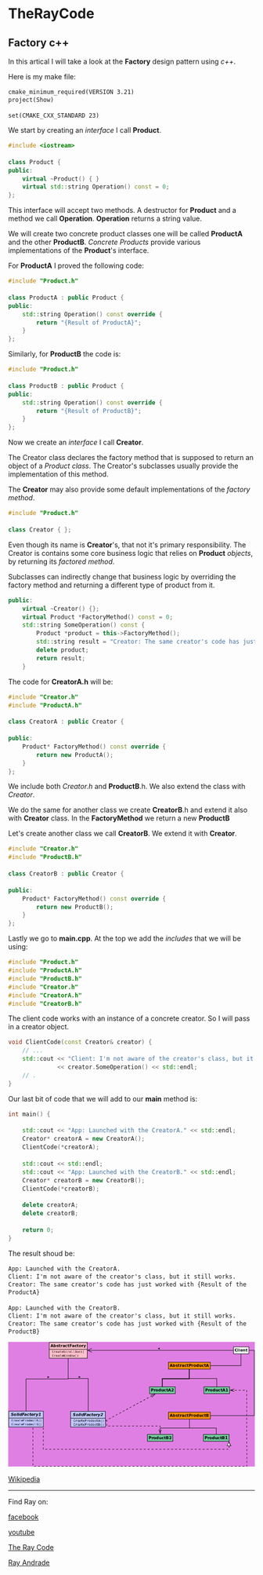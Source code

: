 # TheRayCode
## Factory c++

In this artical I will take a look at the **Factory** design pattern using *c++*.

Here is my make file:

```make
cmake_minimum_required(VERSION 3.21)
project(Show)

set(CMAKE_CXX_STANDARD 23)
```

We start by creating an *interface* I call **Product**.
```c++
#include <iostream>

class Product {
public:
    virtual ~Product() { }
    virtual std::string Operation() const = 0;
};
```
This interface will accept two methods. A destructor for **Product** and a method we call **Operation**.
**Operation** returns a string value.

We will create two concrete product classes one will be called **ProductA** and the other **ProductB**. 
*Concrete Products* provide various implementations of the **Product**'s interface.

For **ProductA**  I proved the following code:
```c++
#include "Product.h"

class ProductA : public Product {
public:
    std::string Operation() const override {
        return "{Result of ProductA}";
    }
};
```
Similarly, for **ProductB** the code is:
```c++
#include "Product.h"

class ProductB : public Product {
public:
    std::string Operation() const override {
        return "{Result of ProductB}";
    }
};
```
Now we create an *interface* I call **Creator**. 

The Creator class declares the factory method that is supposed to return an object of a *Product class*. 
The Creator's subclasses usually provide the implementation of this method.

The **Creator** may also provide some default implementations of the *factory method*.

```c++
#include "Product.h"

class Creator { };
```
Even though its name is **Creator**'s, that not it's primary responsibility. 
The Creator is contains some core business logic that relies on **Product** *objects*, 
by returning its *factored method*. 

Subclasses can indirectly change that business logic by overriding the factory method 
and returning a different type of product from it.


```c++
public:
    virtual ~Creator() {};
    virtual Product *FactoryMethod() const = 0;
    std::string SomeOperation() const {
        Product *product = this->FactoryMethod();
        std::string result = "Creator: The same creator's code has just worked with " + product->Operation();
        delete product;
        return result;
    }
```


The code for **CreatorA.h** will be:
```c++
#include "Creator.h"
#include "ProductA.h"

class CreatorA : public Creator {

public:
    Product* FactoryMethod() const override {
        return new ProductA();
    }
};
```
We include both *Creator.h* and **ProductB**.h. 
We also extend the class with *Creator*.

We do the same for another class we create **CreatorB**.h and extend it also with **Creator** class.
In the **FactoryMethod** we return a new **ProductB**

Let's create another class we call **CreatorB**. We extend it with **Creator**.

```c++
#include "Creator.h"
#include "ProductB.h"

class CreatorB : public Creator {

public:
    Product* FactoryMethod() const override {
        return new ProductB();
    }
};
```

Lastly we go to **main.cpp**. At the top we add the *includes* that we will be using:
```c++
#include "Product.h"
#include "ProductA.h"
#include "ProductB.h"
#include "Creator.h"
#include "CreatorA.h"
#include "CreatorB.h"
```
 The client code works with an instance of a concrete creator.
So I will pass in a creator object.

```c++
void ClientCode(const Creator& creator) {
    // ...
    std::cout << "Client: I'm not aware of the creator's class, but it still works.\n"
              << creator.SomeOperation() << std::endl;
    // .
}
```
Our last bit of code that we will add to our **main** method is:

```c++
int main() {

    std::cout << "App: Launched with the CreatorA." << std::endl;
    Creator* creatorA = new CreatorA();
    ClientCode(*creatorA);

    std::cout << std::endl;
    std::cout << "App: Launched with the CreatorB." << std::endl;
    Creator* creatorB = new CreatorB();
    ClientCode(*creatorB);

    delete creatorA;
    delete creatorB;

    return 0;
}

```
The result shoud be:
```result
App: Launched with the CreatorA.
Client: I'm not aware of the creator's class, but it still works.
Creator: The same creator's code has just worked with {Result of the ProductA}

App: Launched with the CreatorB.
Client: I'm not aware of the creator's class, but it still works.
Creator: The same creator's code has just worked with {Result of the ProductB}

```

![Abstract Factory](https://raw.githubusercontent.com/RayAndrade/TheRayCode/main/UMLs/images/AbstractFactory/AbstractFactory088.png)

[Wikipedia](https://en.wikipedia.org/wiki/Factory_method_pattern)


----------------------------------------------------------------------------------------------------

Find Ray on:

[facebook](https://www.facebook.com/TheRayCode/)

[youtube](https://www.youtube.com/user/AndradeRay/)

[The Ray Code](https://www.RayAndrade.com)

[Ray Andrade](https://www.RayAndrade.org)








